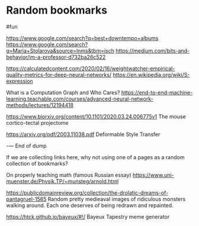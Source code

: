 # Random bookmarks
#fun

https://www.google.com/search?q=best+downtempo+albums
https://www.google.com/search?q=Maria+Stolarova&source=lnms&tbm=isch
https://medium.com/bits-and-behavior/im-a-professor-d732ba26c522

https://calculatedcontent.com/2020/02/16/weightwatcher-empirical-quality-metrics-for-deep-neural-networks/
https://en.wikipedia.org/wiki/S-expression

What is a Computation Graph and Who Cares?
https://end-to-end-machine-learning.teachable.com/courses/advanced-neural-network-methods/lectures/12194418

https://www.biorxiv.org/content/10.1101/2020.03.24.006775v1
The mouse cortico-tectal projectome

https://arxiv.org/pdf/2003.11038.pdf
Deformable Style Transfer

-— End of dump

If we are collecting links here, why not using one of a pages as a random collection of bookmarks?

On properly teaching math (famous Russian essay)
https://www.uni-muenster.de/Physik.TP/~munsteg/arnold.html

https://publicdomainreview.org/collection/the-drolatic-dreams-of-pantagruel-1565
Random pretty medieaval images of ridiculous monsters walking around. Each one deserves of being redrawn and repainted.

https://htck.github.io/bayeux/#!/
Bayeux Tapestry meme generator